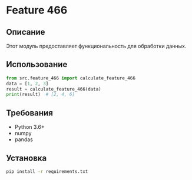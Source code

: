 # Feature 466
## Описание
Этот модуль предоставляет функциональность для обработки данных.
## Использование
```python
from src.feature_466 import calculate_feature_466
data = [1, 2, 3]
result = calculate_feature_466(data)
print(result)  # [2, 4, 6]
```
## Требования
- Python 3.6+
- numpy
- pandas
## Установка
```bash
pip install -r requirements.txt
```